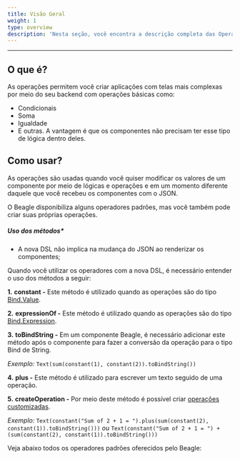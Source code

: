 ```yaml
---
title: Visão Geral
weight: 1
type: overview
description: 'Nesta seção, você encontra a descrição completa das Operações que utilizam a DSL do Beagle.'
---
```


---

## O que é? 

As operações permitem você criar aplicações com telas mais complexas por meio do seu backend com operações básicas como:
- Condicionais
- Soma
- Igualdade
- E outras.
A vantagem é que os componentes não precisam ter esse tipo de lógica dentro deles. 

## Como usar?

As operações são usadas quando você quiser modificar os valores de um componente por meio de lógicas e operações e em um momento diferente daquele que você recebeu os componentes com o JSON.

O Beagle disponibiliza alguns operadores padrões, mas você também pode criar suas próprias operações. 

##### *Uso dos métodos** 

- A nova DSL não implica na mudança do JSON ao renderizar os componentes;

Quando você utilizar os operadores com a nova DSL, é necessário entender o uso dos métodos a seguir:

**1.** **constant -** Este método é utilizado quando as operações são do tipo [Bind.Value](https://docs.usebeagle.io/v1.10/pt/api/context/overview/).


**2.** **expressionOf -** Este método é utilizado quando as operações são do tipo [Bind.Expression](https://docs.usebeagle.io/v1.10/pt/api/context/overview/).

**3.** **toBindString -** Em um componente Beagle, é necessário adicionar este método após o componente para fazer a conversão da operação para o tipo Bind de String.

*Exemplo:* ```Text(sum(constant(1), constant(2)).toBindString())```

**4.** **plus -** Este método é utilizado para escrever um texto seguido de uma operação. 

**5.** **createOperation -** Por meio deste método é possível criar [operações customizadas](https://docs.usebeagle.io/v1.10/pt/api/plugins/dsl-operations/how-to-register-a-new-operation/).

*Exemplo:* ```Text(constant("Sum of 2 + 1 = ").plus(sum(constant(2), constant(1)).toBindString()))``` *ou* ```Text(constant("Sum of 2 + 1 = ") + (sum(constant(2), constant(1)).toBindString()))```

Veja abaixo todos os operadores padrões oferecidos pelo Beagle:
